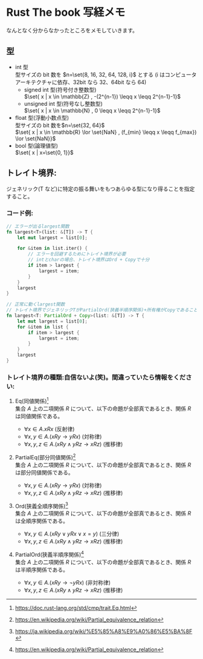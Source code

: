 # Rust The book 写経メモ

なんとなく分からなかったところをメモしていきます。

## 型

- int 型<br>
  型サイズの bit 数を $n=\set{8, 16, 32, 64, 128, i}$ とする (i はコンピュータアーキテクチャに依存、32bit なら 32、64bit なら 64)
  - signed int 型(符号付き整数型) <br>$\set{ x | x \in \mathbb{Z} , -(2^{n-1}) \leqq x \leqq 2^{n-1}-1}$
  - unsigned int 型(符号なし整数型)<br>$\set{ x | x \in \mathbb{N} , 0 \leqq x \leqq 2^{n-1}-1}$
- float 型(浮動小数点型)<br>型サイズの bit 数を$n=\set{32, 64}$<br>
  $\set{ x | x \in \mathbb{R} \lor \set{NaN} , (f_{min} \leqq x \leqq f_{max}) \lor \set{NaN}}$
- bool 型(論理値型)<br>$\set{ x | x=\set{0, 1}}$

## トレイト境界:

ジェネリック(T など)に特定の振る舞いをもつあらゆる型になり得ることを指定すること。<br>

### コード例:

```rust
// エラーが出るlargest関数
fn largest<T>(list: &[T]) -> T {
    let mut largest = list[0];

    for &item in list.iter() {
        // エラーを回避するためにトレイト境界が必要
        // intとcharの場合、トレイト境界はOrd + Copyで十分
        if item > largest {
            largest = item;
        }
    }
    largest
}

// 正常に動くlargest関数
// トレイト境界でジェネリックTがPartialOrd(狭義半順序関係)+所有権がCopyであることを明記
fn largest<T: PartialOrd + Copy>(list: &[T]) -> T {
    let mut largest = list[0];
    for &item in list {
        if item > largest {
            largest = item;
        }
    }
    largest
}
```

### トレイト境界の種類:自信ないよ(笑)。間違っていたら情報をください:

1. Eq(同値関係)[^1]<br>
   集合 $A$ 上の二項関係 $R$ について、以下の命題が全部真であるとき、関係 $R$ は同値関係である。

   - $\forall x \in A. xRx$ (反射律)
   - $\forall x, y \in A. (xRy \to yRx)$ (対称律)
   - $\forall x, y, z \in A. (xRy \land yRz \to xRz)$ (推移律)

2. PartialEq(部分同値関係)[^2]<br>
   集合 $A$ 上の二項関係 $R$ について、以下の命題が全部真であるとき、関係 $R$ は部分同値関係である。

   - $\forall x, y \in A. (xRy \to yRx)$ (対称律)
   - $\forall x, y, z \in A. (xRy \land yRz \to xRz)$ (推移律)

3. Ord(狭義全順序関係)[^3]<br>
   集合 $A$ 上の二項関係 $R$ について、以下の命題が全部真であるとき、関係 $R$ は全順序関係である。

   - $\forall x, y \in A. (xRy \lor yRx \lor x=y)$ (三分律)
   - $\forall x, y, z \in A. (xRy \land yRz \to xRz)$ (推移律)

4. PartialOrd(狭義半順序関係)[^4]<br>
   集合 $A$ 上の二項関係 $R$ について、以下の命題が全部真であるとき、関係 $R$ は半順序関係である。
   - $\forall x, y \in A. (xRy \to \lnot yRx)$ (非対称律)
   - $\forall x, y, z \in A. (xRy \land yRz \to xRz)$ (推移律)

[^1]: https://doc.rust-lang.org/std/cmp/trait.Eq.html
[^2]: https://en.wikipedia.org/wiki/Partial_equivalence_relation
[^3]: https://ja.wikipedia.org/wiki/%E5%85%A8%E9%A0%86%E5%BA%8F
[^4]: https://en.wikipedia.org/wiki/Partial_equivalence_relation
